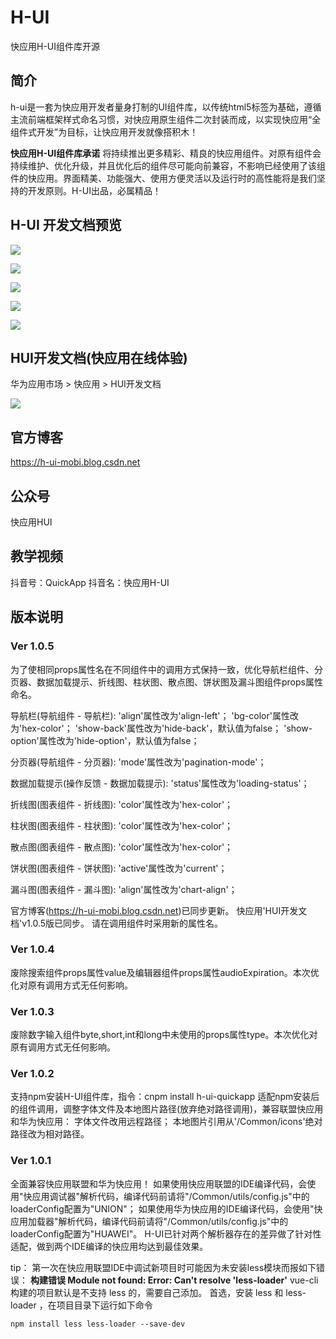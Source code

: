 # H-UI
 快应用H-UI组件库开源
## 简介
 h-ui是一套为快应用开发者量身打制的UI组件库，以传统html5标签为基础，遵循主流前端框架样式命名习惯，对快应用原生组件二次封装而成，以实现快应用“全组件式开发”为目标，让快应用开发就像搭积木！
 
**快应用H-UI组件库承诺**
将持续推出更多精彩、精良的快应用组件。对原有组件会持续维护、优化升级，并且优化后的组件尽可能向前兼容，不影响已经使用了该组件的快应用。界面精美、功能强大、使用方便灵活以及运行时的高性能将是我们坚持的开发原则。H-UI出品，必属精品！
 
## H-UI 开发文档预览
![](https://h-ui.obs.cn-south-1.myhuaweicloud.com/image/hui/1.jpg)

![](https://h-ui.obs.cn-south-1.myhuaweicloud.com/image/hui/2.jpg)

![](https://h-ui.obs.cn-south-1.myhuaweicloud.com/image/hui/3.jpg)

![](https://h-ui.obs.cn-south-1.myhuaweicloud.com/image/hui/4.jpg)

![](https://h-ui.obs.cn-south-1.myhuaweicloud.com/image/hui/5.jpg)

## HUI开发文档(快应用在线体验)
华为应用市场 > 快应用 > HUI开发文档

![](https://h-ui.obs.cn-south-1.myhuaweicloud.com/image/hui-sample-qr-code-mini.png)

## 官方博客
https://h-ui-mobi.blog.csdn.net

## 公众号
快应用HUI

## 教学视频
抖音号：QuickApp
抖音名：快应用H-UI

## 版本说明
### Ver 1.0.5
为了使相同props属性名在不同组件中的调用方式保持一致，优化导航栏组件、分页器、数据加载提示、折线图、柱状图、散点图、饼状图及漏斗图组件props属性命名。

导航栏(导航组件 - 导航栏):
'align'属性改为'align-left'； 
'bg-color'属性改为'hex-color'； 
'show-back'属性改为'hide-back'，默认值为false；
'show-option'属性改为'hide-option'，默认值为false；

分页器(导航组件 - 分页器):
'mode'属性改为'pagination-mode'；

数据加载提示(操作反馈 - 数据加载提示):
'status'属性改为'loading-status'；

折线图(图表组件 - 折线图):
'color'属性改为'hex-color'；

柱状图(图表组件 - 柱状图):
'color'属性改为'hex-color'；

散点图(图表组件 - 散点图):
'color'属性改为'hex-color'；

饼状图(图表组件 - 饼状图):
'active'属性改为'current'；

漏斗图(图表组件 - 漏斗图):
'align'属性改为'chart-align'；

官方博客(https://h-ui-mobi.blog.csdn.net)已同步更新。
快应用'HUI开发文档'v1.0.5版已同步。
请在调用组件时采用新的属性名。

### Ver 1.0.4
废除搜索组件props属性value及编辑器组件props属性audioExpiration。本次优化对原有调用方式无任何影响。

### Ver 1.0.3
废除数字输入组件byte,short,int和long中未使用的props属性type。本次优化对原有调用方式无任何影响。

### Ver 1.0.2
支持npm安装H-UI组件库，指令：cnpm install h-ui-quickapp
适配npm安装后的组件调用，调整字体文件及本地图片路径(放弃绝对路径调用)，兼容联盟快应用和华为快应用：
字体文件改用远程路径；
本地图片引用从'/Common/icons'绝对路径改为相对路径。

### Ver 1.0.1
全面兼容快应用联盟和华为快应用！
如果使用快应用联盟的IDE编译代码，会使用"快应用调试器"解析代码，编译代码前请将"/Common/utils/config.js"中的loaderConfig配置为"UNION"；
如果使用华为快应用的IDE编译代码，会使用"快应用加载器"解析代码，编译代码前请将"/Common/utils/config.js"中的loaderConfig配置为"HUAWEI"。
H-UI已针对两个解析器存在的差异做了针对性适配，做到两个IDE编译的快应用均达到最佳效果。

tip：
第一次在快应用联盟IDE中调试新项目时可能因为未安装less模块而报如下错误：
**构建错误 Module not found: Error: Can't resolve 'less-loader'**
vue-cli 构建的项目默认是不支持 less 的，需要自己添加。
首选，安装 less 和 less-loader ，在项目目录下运行如下命令

```命令
npm install less less-loader --save-dev
```
